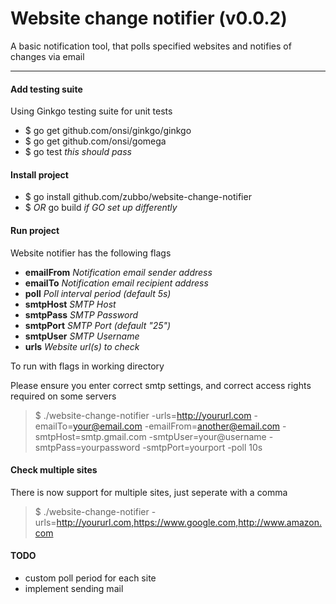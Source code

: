 # Website change notifier (v0.0.2)

A basic notification tool, that polls specified websites and notifies of changes via email


---

#### Add testing suite

Using Ginkgo testing suite for unit tests

- $ go get github.com/onsi/ginkgo/ginkgo
- $ go get github.com/onsi/gomega
- $ go test *this should pass*

#### Install project

- $ go install github.com/zubbo/website-change-notifier
- $ *OR* go build *if GO set up differently*

#### Run project

Website notifier has the following flags


- **emailFrom** *Notification email sender address*
- **emailTo** *Notification email recipient address*
- **poll** *Poll interval period (default 5s)*
- **smtpHost** *SMTP Host*
- **smtpPass** *SMTP Password*
- **smtpPort** *SMTP Port (default "25")*
- **smtpUser** *SMTP Username*
- **urls** *Website url(s) to check*

To run with flags in working directory

Please ensure you enter correct smtp settings, and correct access rights required on some servers

> $ ./website-change-notifier -urls=http://yoururl.com -emailTo=your@email.com -emailFrom=another@email.com -smtpHost=smtp.gmail.com -smtpUser=your@username -smtpPass=yourpassword -smtpPort=yourport -poll 10s

####

#### Check multiple sites

There is now support for multiple sites, just seperate with a comma

> $ ./website-change-notifier -urls=http://yoururl.com,https://www.google.com,http://www.amazon.com

#### TODO

- custom poll period for each site
- implement sending mail
